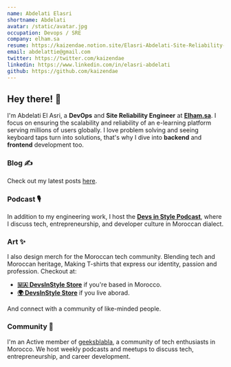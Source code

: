 ```yaml
---
name: Abdelati Elasri
shortname: Abdelati
avatar: /static/avatar.jpg
occupation: Devops / SRE
company: elham.sa
resume: https://kaizendae.notion.site/Elasri-Abdelati-Site-Reliability-Engineer-33d4da0f39d24e7998518a3d06d555a3
email: abdelattie@gmail.com
twitter: https://twitter.com/kaizendae
linkedin: https://www.linkedin.com/in/elasri-abdelati
github: https://github.com/kaizendae
---
```


## Hey there! 👋

I'm Abdelati El Asri, a **DevOps** and **Site Reliability Engineer** at **[Elham.sa](https://elham.sa)**. I focus on ensuring the scalability and reliability of an e-learning platform serving millions of users globally. I love problem solving and seeing keyboard taps turn into solutions, that's why I dive into **backend** and **frontend** development too.

### Blog ✍️

Check out my latest posts [here](/blog).

### Podcast 🎙️

In addition to my engineering work, I host the **[Devs in Style Podcast](/podcast)**, where I discuss tech, entrepreneurship, and developer culture in Moroccan dialect.

### Art ✨

I also design merch for the Moroccan tech community. Blending tech and Moroccan heritage, Making T-shirts that express our identity, passion and profession.
Checkout at:

- **[🇲🇦 DevsInStyle Store](https://devsinstyle.ma)** if you're based in Morocco.
- **[🌍 DevsInStyle Store](https://devsinstyle.com)** if you live aborad.

And connect with a community of like-minded people.

### Community 🎉

I'm an Active member of [geeksblabla](https://geeksblabla.io/), a community of tech enthusiasts in Morocco. We host weekly podcasts and meetups to discuss tech, entrepreneurship, and career development.
